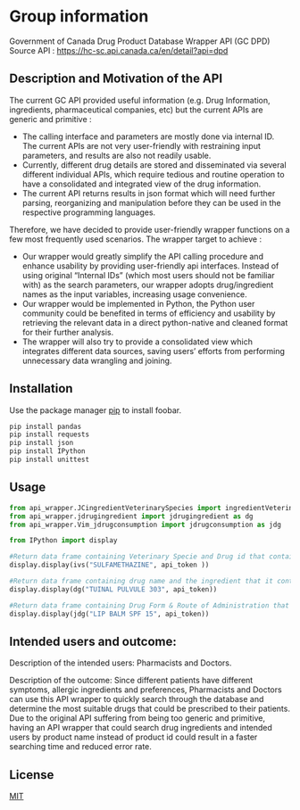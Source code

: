 # Group information
Government of Canada Drug Product Database Wrapper API (GC DPD)
Source API : https://hc-sc.api.canada.ca/en/detail?api=dpd

## Description and Motivation of the API

The current GC API provided useful information (e.g. Drug Information, ingredients, pharmaceutical companies, etc) but the current APIs are generic and primitive :
* The calling interface and parameters are mostly done via internal ID.  The current APIs are not very user-friendly with restraining input parameters,  and results are also not readily usable.
* Currently, different drug details are stored and disseminated via several different individual APIs, which require tedious and routine operation to have a consolidated and integrated view of the drug information. 
* The current API returns results in json format which will need further parsing, reorganizing and manipulation before they can be used in the respective programming languages.

Therefore, we have decided to provide user-friendly wrapper functions on a few most frequently used scenarios.  The wrapper target to achieve :

* Our wrapper would greatly simplify the API calling procedure and enhance usability by providing user-friendly api interfaces.  Instead of using original “Internal IDs” (which most users should not be familiar with) as the search parameters, our wrapper adopts drug/ingredient names as the input variables, increasing usage convenience.
* Our wrapper would be implemented in Python, the Python user community could be benefited in terms of efficiency and usability by retrieving the relevant data in a direct python-native and cleaned format for their further analysis.  
* The wrapper will also try to provide a consolidated view which integrates different data sources, saving users’ efforts from performing unnecessary data wrangling and joining.


## Installation

Use the package manager [pip](https://pip.pypa.io/en/stable/) to install foobar.

```bash
pip install pandas
pip install requests
pip install json
pip install IPython
pip install unittest
```

## Usage

```python
from api_wrapper.JCingredientVeterinarySpecies import ingredientVeterinarySpecies as ivs
from api_wrapper.jdrugingredient import jdrugingredient as dg
from api_wrapper.Vim_jdrugconsumption import jdrugconsumption as jdg

from IPython import display

#Return data frame containing Veterinary Specie and Drug id that contains ingredient "SULFAMETHAZINE"
display.display(ivs("SULFAMETHAZINE", api_token ))

#Return data frame containing drug name and the ingredient that it contain
display.display(dg("TUINAL PULVULE 303", api_token))

#Return data frame containing Drug Form & Route of Administration that were linked to the drug
display.display(jdg("LIP BALM SPF 15", api_token))

```

## Intended users and outcome:

Description of the intended users: Pharmacists and Doctors.

Description of the outcome: Since different patients have different symptoms, allergic ingredients and preferences, Pharmacists and Doctors can use this API wrapper to quickly search through the database and determine the most suitable drugs that could be prescribed to their patients. Due to the original API suffering from being too generic and primitive, having an API wrapper that could search drug ingredients and intended users by product name instead of product id could result in a faster searching time and reduced error rate.

## License

[MIT](https://choosealicense.com/licenses/mit/)